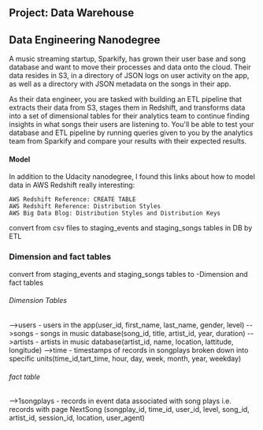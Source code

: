 ## Project: Data Warehouse
## Data Engineering Nanodegree 

A music streaming startup, Sparkify, has grown their user base and song database and want to move their processes and data onto the cloud. Their data resides in S3, in a directory of JSON logs on user activity on the app, as well as a directory with JSON metadata on the songs in their app.

As their data engineer, you are tasked with building an ETL pipeline that extracts their data from S3, stages them in Redshift, and transforms data into a set of dimensional tables for their analytics team to continue finding insights in what songs their users are listening to. You'll be able to test your database and ETL pipeline by running queries given to you by the analytics team from Sparkify and compare your results with their expected results.

#### Model

In addition to the Udacity nanodegree, I found this links about how to model data in AWS Redshift really interesting:

    AWS Redshift Reference: CREATE TABLE
    AWS Redshift Reference: Distribution Styles
    AWS Big Data Blog: Distribution Styles and Distribution Keys

convert from csv files to staging_events and staging_songs tables in DB by ETL

### Dimension and fact tables

convert from staging_events and staging_songs tables to -Dimension and fact tables  

###### Dimension Tables
-->users - users in the app(user_id, first_name, last_name, gender, level)
-->songs - songs in music database(song_id, title, artist_id, year, duration)
-->artists - artists in music database(artist_id, name, location, lattitude, longitude)
-->time - timestamps of records in songplays broken down into specific units(time_id,tart_time, hour, day, week, month, year, weekday)

###### fact table
-->1songplays - records in event data associated with song plays i.e. records with page NextSong 
(songplay_id, time_id, user_id, level, song_id, artist_id, session_id, location, user_agent)
